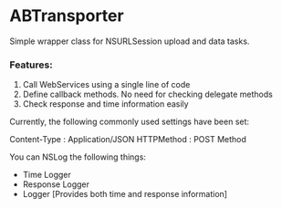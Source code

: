 # ABTransporter
Simple wrapper class for NSURLSession upload and data tasks.

### Features:
1. Call WebServices using a single line of code
2. Define callback methods. No need for checking delegate methods
3. Check response and time information easily

Currently, the following commonly used settings have been set:

Content-Type : Application/JSON
HTTPMethod : POST Method

You can NSLog the following things:

- Time Logger
- Response Logger
- Logger [Provides both time and response information]





